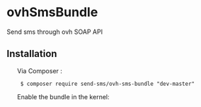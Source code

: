 # ovhSmsBundle

Send sms through ovh SOAP API

<h2>Installation </h2>

<ul> Via  Composer :</ul>
<ul><code> $ composer require send-sms/ovh-sms-bundle "dev-master"</code></ul>

<ul>Enable the bundle in the kernel:</ul>
